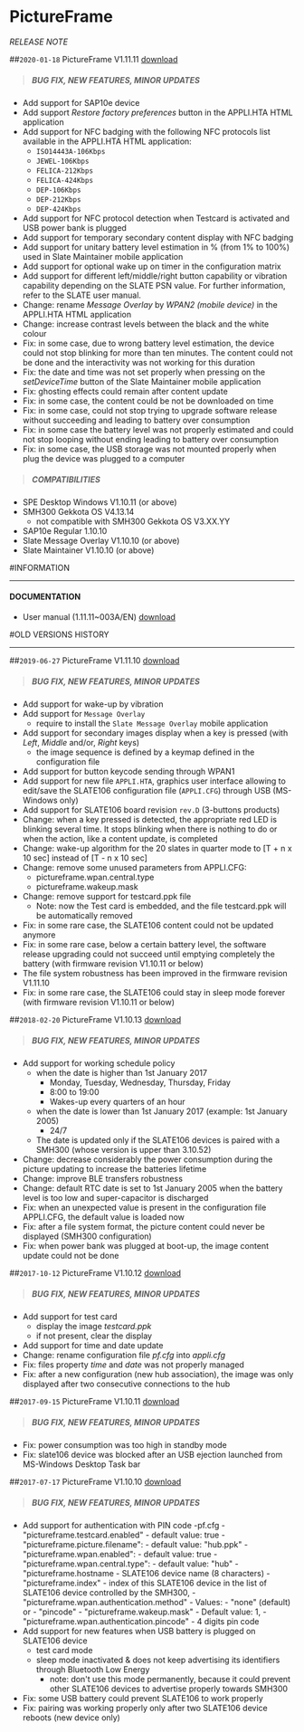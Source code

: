 # PictureFrame
*RELEASE NOTE*

##`2020-01-18` PictureFrame V1.11.11 [download](https://github.com/innes-labs/archives/downloads/slate106/pictureframe/pictureframe-slate106-setup-1.11.11.rpk)
>##### **BUG FIX, NEW FEATURES, MINOR UPDATES**
- Add support for SAP10e device
- Add support *Restore factory preferences* button in the APPLI.HTA HTML application
- Add support for NFC badging with the following NFC protocols list available in the APPLI.HTA HTML application:
    - `ISO14443A-106Kbps`
    - `JEWEL-106Kbps`
    - `FELICA-212Kbps`
    - `FELICA-424Kbps`
    - `DEP-106Kbps`
    - `DEP-212Kbps`
    - `DEP-424Kbps`
- Add support for NFC protocol detection when Testcard is activated and USB power bank is plugged
- Add support for temporary secondary content display with NFC badging
- Add support for unitary battery level estimation in % (from 1% to 100%) used in Slate Maintainer mobile application
- Add support for optional wake up on timer in the configuration matrix
- Add support for different left/middle/right button capability or vibration capability depending on the SLATE PSN value. For further information, refer to the SLATE user manual.
- Change: rename *Message Overlay* by *WPAN2 (mobile device)* in the APPLI.HTA HTML application
- Change: increase contrast levels between the black and the white colour
- Fix: in some case, due to wrong battery level estimation, the device could not stop blinking for more than ten minutes. The content could not be done and the interactivity was not working for this duration
- Fix: the date and time was not set properly when pressing on the *setDeviceTime* button of the Slate Maintainer mobile application
- Fix: ghosting effects could remain after content update
- Fix: in some case, the content could be not be downloaded on time
- Fix: in some case, could not stop trying to upgrade software release without succeeding and leading to battery over consumption
- Fix: in some case the battery level was not properly estimated and could not stop looping without ending leading to battery over consumption
- Fix: in some case, the USB storage was not mounted properly when plug the device was plugged to a computer
>##### **COMPATIBILITIES**
- SPE Desktop Windows V1.10.11 (or above)
- SMH300 Gekkota OS V4.13.14
    - not compatible with SMH300 Gekkota OS V3.XX.YY
- SAP10e Regular 1.10.10
- Slate Message Overlay V1.10.10 (or above)
- Slate Maintainer V1.10.10 (or above)

#INFORMATION
***********************************************************************
#### **DOCUMENTATION**
- User manual (1.11.11~003A/EN) [download](https://github.com/innes-labs/archives/downloads/slate106/pictureframe/slate106-user_manual-1.11.11~003A_en.pdf)

#OLD VERSIONS HISTORY
***********************************************************************

##`2019-06-27` PictureFrame V1.11.10 [download](https://github.com/innes-labs/archives/downloads/slate106/pictureframe/pictureframe-slate106-setup-1.11.10.rpk)
>##### **BUG FIX, NEW FEATURES, MINOR UPDATES**
- Add support for wake-up by vibration
- Add support for `Message Overlay`
    - require to install the `Slate Message Overlay` mobile application
- Add support for secondary images display when a key is pressed (with *Left*, *Middle* and/or, *Right* keys)
    - the image sequence is defined by a keymap defined in the configuration file
- Add support for button keycode sending through WPAN1
- Add support for new file `APPLI.HTA`, graphics user interface allowing to edit/save the SLATE106 configuration file (`APPLI.CFG`) through USB (MS-Windows only)
- Add support for SLATE106 board revision `rev.D` (3-buttons products)
- Change: when a key pressed is detected, the appropriate red LED is blinking several time. It stops blinking when there is nothing to do or when the action, like a content update, is completed
- Change: wake-up algorithm for the 20 slates in quarter mode to [T + n x 10 sec] instead of [T - n x 10 sec]
- Change: remove some unused parameters from APPLI.CFG:
    - pictureframe.wpan.central.type
    - pictureframe.wakeup.mask
- Change: remove support for testcard.ppk file
    - Note: now the Test card is embedded, and the file testcard.ppk will be automatically removed
- Fix: in some rare case, the SLATE106 content could not be updated anymore
- Fix: in some rare case, below a certain battery level, the software release upgrading could not succeed until emptying completely the battery (with firmware revision V1.10.11 or below)
- The file system robustness has been improved in the firmware revision V1.11.10
- Fix: in some rare case, the SLATE106 could stay in sleep mode forever (with firmware revision V1.10.11 or below)

##`2018-02-20` PictureFrame V1.10.13 [download](https://github.com/innes-labs/archives/downloads/slate106/pictureframe/pictureframe-slate106-setup-1.10.13.rpk)
>##### **BUG FIX, NEW FEATURES, MINOR UPDATES**
- Add support for working schedule policy
    - when the date is higher than 1st January 2017
        - Monday, Tuesday, Wednesday, Thursday, Friday
        - 8:00 to 19:00
        - Wakes-up every quarters of an hour
    - when the date is lower than 1st January 2017 (example: 1st January 2005)
        - 24/7
	- The date is updated only if the SLATE106 devices is paired with a SMH300 (whose version is upper than 3.10.52)
- Change: decrease considerably the power consumption during the picture updating to increase the batteries lifetime
- Change: improve BLE transfers robustness
- Change: default RTC date is set to 1st January 2005 when the battery level is too low and super-capacitor is discharged
- Fix: when an unexpected value is present in the configuration file APPLI.CFG, the default value is loaded now
- Fix: after a file system format, the picture content could never be displayed (SMH300 configuration)
- Fix: when power bank was plugged at boot-up, the image content update could not be done

##`2017-10-12` PictureFrame V1.10.12 [download](https://github.com/innes-labs/archives/downloads/slate106/pictureframe/pictureframe-slate106-setup-1.10.12.rpk)
>##### **BUG FIX, NEW FEATURES, MINOR UPDATES**
- Add support for test card
	- display the image *testcard.ppk*
	- if not present, clear the display
- Add support for time and date update
- Change: rename configuration file *pf.cfg* into *appli.cfg*
- Fix: files property *time* and *date* was not properly managed
- Fix: after a new configuration (new hub association), the image was only displayed after two consecutive connections to the hub

##`2017-09-15` PictureFrame V1.10.11 [download](https://github.com/innes-labs/archives/downloads/slate106/pictureframe/pictureframe-slate106-setup-1.10.11.rpk)
>##### **BUG FIX, NEW FEATURES, MINOR UPDATES**
- Fix: power consumption was too high in standby mode
- Fix: slate106 device was blocked after an USB ejection launched from MS-Windows Desktop Task bar

##`2017-07-17` PictureFrame V1.10.10 [download](https://github.com/innes-labs/archives/downloads/slate106/pictureframe/pictureframe-slate106-setup-1.10.10.rpk)
>##### **BUG FIX, NEW FEATURES, MINOR UPDATES**
- Add support for authentication with PIN code
	 -pf.cfg
		- "pictureframe.testcard.enabled"
			- default value: true
		- "pictureframe.picture.filename":
			- default value: "hub.ppk"
		- "pictureframe.wpan.enabled":
			- default value: true
		- "pictureframe.wpan.central.type":
			- default value: "hub"
		- "pictureframe.hostname
			- SLATE106 device name (8 characters)
		- "pictureframe.index"
			- index of this SLATE106 device in the list of SLATE106 device controlled by the SMH300,
		- "pictureframe.wpan.authentication.method"
			- Values:
				- "none" (default) or
				- "pincode"
		- "pictureframe.wakeup.mask"
			- Default value: 1,
		- "pictureframe.wpan.authentication.pincode"
			- 4 digits pin code
- Add support for new features when USB battery is plugged on SLATE106 device
	- test card mode
	- sleep mode inactivated & does not keep advertising its identifiers through Bluetooth Low Energy
		- note: don't use this mode permanently, because it could prevent other SLATE106 devices to advertise properly towards SMH300
- Fix: some USB battery could prevent SLATE106 to work properly
- Fix: pairing was working properly only after two SLATE106 device reboots (new device only)
